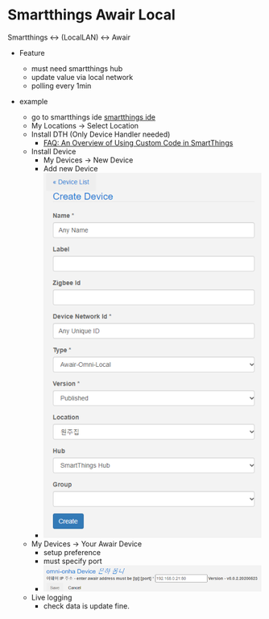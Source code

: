 # Smartthings Awair Local
Smartthings <-> (LocalLAN) <-> Awair

* Feature
  * must need smartthings hub
  * update value via local network
  * polling every 1min

* example
  * go to smartthings ide [smartthings ide](https://graph.api.smartthings.com/)
  * My Locations -> Select Location
  * Install DTH (Only Device Handler needed)
    * [FAQ: An Overview of Using Custom Code in SmartThings](https://community.smartthings.com/t/faq-an-overview-of-using-custom-code-in-smartthings-smartthings-classic/16772)
  * Install Device
    * My Devices -> New Device
    * Add new Device
    * ![New Device](./img/1.PNG)
  * My Devices -> Your Awair Device
    * setup preference
    * must specify port
    * ![Setup](./img/2.PNG)
  * Live logging
    * check data is update fine.